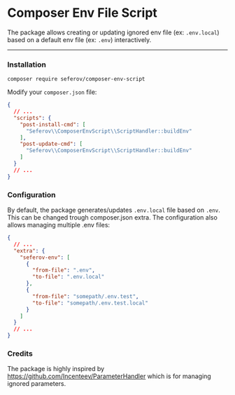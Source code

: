 # Composer Env File Script

The package allows creating or updating ignored env file (ex: `.env.local`) based on
a default env file (ex: `.env`) interactively. 

----

### Installation

```shell
composer require seferov/composer-env-script
```

Modify your `composer.json` file:
```json
{
  // ...
  "scripts": {
    "post-install-cmd": [
      "Seferov\\ComposerEnvScript\\ScriptHandler::buildEnv"
    ],
    "post-update-cmd": [
      "Seferov\\ComposerEnvScript\\ScriptHandler::buildEnv"
    ]
  }
  // ...
}
```

### Configuration

By default, the package generates/updates `.env.local` file based on `.env`. This can be
changed trough composer.json extra. The configuration also allows managing multiple .env files:

```json
{
  // ...
  "extra": {
    "seferov-env": [
      {
        "from-file": ".env",
        "to-file": ".env.local"
      },
      {
        "from-file": "somepath/.env.test",
        "to-file": "somepath/.env.test.local"
      }
    ]
  }
  // ...
}
```


### Credits

The package is highly inspired by https://github.com/Incenteev/ParameterHandler which is for
managing ignored parameters.
